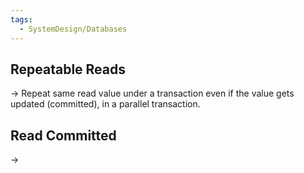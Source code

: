 ```yaml
---
tags:
  - SystemDesign/Databases
---
```

## Repeatable Reads

-> Repeat same read value under a transaction even if the value gets updated (committed), in a parallel transaction.
## Read Committed

-> 